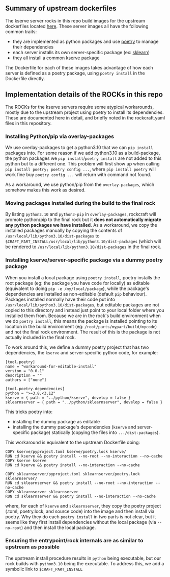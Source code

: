## Summary of upstream dockerfiles

The kserve server rocks in this repo build images for the upstream dockerfiles located [here](https://github.com/kserve/kserve/tree/master/python).  These server images all have the following common traits:

* they are implemented as python packages and use [poetry](https://python-poetry.org/) to manage their dependencies
* each server installs its own server-specific package (ex: [sklearn](https://github.com/kserve/kserve/tree/master/python/sklearnserver))
* they all install a common [kserve](https://github.com/kserve/kserve/tree/master/python/kserve) package

The Dockerfile for each of these images takes advantage of how each server is defined as a poetry package, using `poetry install` in the Dockerfile directly.

## Implementation details of the ROCKs in this repo

The ROCKs for the kserve servers require some atypical workarounds, mostly due to the upstream project using poetry to install its dependencies.  These are documented here in detail, and briefly noted in the rockcraft.yaml files in this repository.

### Installing Python/pip via overlay-packages

We use overlay-packages to get a python3.10 that we can `pip install` packages into.  For some reason if we add python3.10 as a build-package, the python packages we `pip install`/`poetry install` are not added to this python but to a different one.  This problem will first show up when calling `pip install poetry; poetry config ...`, where `pip install poetry` will work fine buy `poetry config ...` will return with command not found.  

As a workaround, we use python/pip from the `overlay-packages`, which somehow makes this work as desired.

### Moving packages installed during the build to the final rock

By listing `python3.10` and `python3-pip` in `overlay-packages`, rockcraft will promote python/pip to the final rock but it **does not automatically migrate any python packages we have installed**.  As a workaround, we copy the installed packages manually by copying the contents of `/usr/local/lib/python3.10/dist-packages` to `$CRAFT_PART_INSTALL/usr/local/lib/python3.10/dist-packages` (which will be rendered to `/usr/local/lib/python3.10/dist-packages` in the final rock.


### Installing kserve/server-specific package via a dummy poetry package

When you install a local package using `poetry install`, poetry installs the root package (eg: the package you have code for locally) as editable (equivalent to doing `pip -e /my/local/package`), while the package's dependencies are installed as non-editable (default `pip` behaviour).  Packages installed normally have their code put into `/usr/local/lib/python3.10/dist-packages`, but editable packages are not copied to this directory and instead just point to your local folder where you installed them from.  Because we are in the rock's build environment when we do `poetry install`, this means the package is installed pointing to its location in the build environment (eg: `/root/parts/mypart/build/mycode`) and not the final rock environment.  The result of this is the package is not actually included in the final rock.  

To work around this, we define a dummy poetry project that has two dependencies, the `kserve` and server-specific python code, for example:

```
[tool.poetry]
name = "workaround-for-editable-install"
version = "0.0.1"
description = ""
authors = ["none"]

[tool.poetry.dependencies]
python = ">=3.8,<3.12"
kserve = { path = "../python/kserve", develop = false }
sklearnserver = { path = "../python/sklearnserver", develop = false }
```

This tricks poetry into:
* installing the dummy package as editable
* installing the dummy package's dependencies (`kserve` and server-specific package) statically (copying the files into `.../dist-packages`).  

This workaround is equivalent to the upstream Dockerfile doing:

```
COPY kserve/pyproject.toml kserve/poetry.lock kserve/
RUN cd kserve && poetry install --no-root --no-interaction --no-cache
COPY kserve kserve
RUN cd kserve && poetry install --no-interaction --no-cache

COPY sklearnserver/pyproject.toml sklearnserver/poetry.lock sklearnserver/
RUN cd sklearnserver && poetry install --no-root --no-interaction --no-cache
COPY sklearnserver sklearnserver
RUN cd sklearnserver && poetry install --no-interaction --no-cache
```

where, for each of `kserve` and `sklearnserver`, they copy the poetry project (.toml, poetry.lock, and source code) into the image and then install via poetry.  Why they do each `poetry install` in two parts is not clear, but it seems like they first install dependencies without the local package (via `--no-root`) and then install the local package.  

### Ensuring the entrypoint/rock internals are as similar to upstream as possible

The upstream install procedure results in `python` being executable, but our rock builds with `python3.10` being the executable.  To address this, we add a symbolic link to `$CRAFT_PART_INSTALL`
